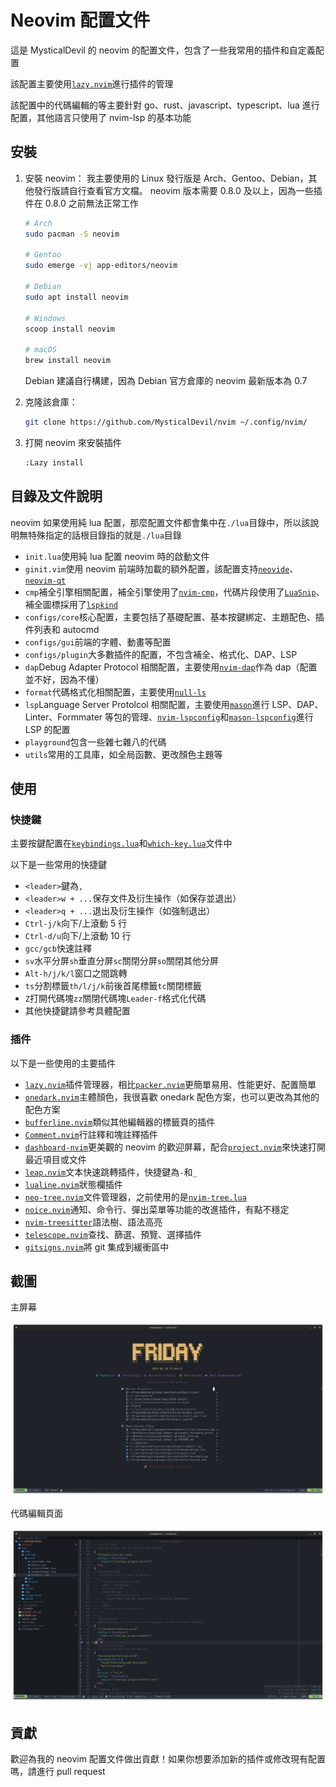 # Neovim 配置文件

這是 MysticalDevil 的 neovim 的配置文件，包含了一些我常用的插件和自定義配置

該配置主要使用[`lazy.nvim`](https://github.com/folke/lazy.nvim)進行插件的管理

該配置中的代碼編輯的等主要針對 go、rust、javascript、typescript、lua 進行配置，其他語言只使用了 nvim-lsp 的基本功能

## 安裝

1.  安裝 neovim：
    我主要使用的 Linux 發行版是 Arch、Gentoo、Debian，其他發行版請自行查看官方文檔。 neovim 版本需要 0.8.0 及以上，因為一些插件在 0.8.0 之前無法正常工作

    ```bash
    # Arch
    sudo pacman -S neovim

    # Gentoo
    sudo emerge -vj app-editors/neovim

    # Debian
    sudo apt install neovim

    # Windows
    scoop install neovim

    # macOS
    brew install neovim
    ```

    Debian 建議自行構建，因為 Debian 官方倉庫的 neovim 最新版本為 0.7

2.  克隆該倉庫：

    ```bash
    git clone https://github.com/MysticalDevil/nvim ~/.config/nvim/
    ```

3.  打開 neovim 來安裝插件

    ```bash
    :Lazy install
    ```

## 目錄及文件說明

neovim 如果使用純 lua 配置，那麼配置文件都會集中在`./lua`目錄中，所以該說明無特殊指定的話根目錄指的就是`./lua`目錄

-   `init.lua`使用純 lua 配置 neovim 時的啟動文件
-   `ginit.vim`使用 neovim 前端時加載的額外配置，該配置支持[`neovide`](https://github.com/neovide/neovide)、[`neovim-qt`](https://github.com/equalsraf/neovim-qt)
-   `cmp`補全引擎相關配置，補全引擎使用了[`nvim-cmp`](https://github.com/hrsh7th/nvim-cmp)，代碼片段使用了[`LuaSnip`](https://github.com/L3MON4D3/LuaSnip)、補全圖標採用了[`lspkind`](https://github.com/onsails/lspkind.nvim)
-   `configs/core`核心配置，主要包括了基礎配置、基本按鍵綁定、主題配色、插件列表和 autocmd
-   `configs/gui`前端的字體、動畫等配置
-   `configs/plugin`大多數插件的配置，不包含補全、格式化、DAP、LSP
-   `dap`Debug Adapter Protocol 相關配置，主要使用[`nvim-dap`](https://github.com/mfussenegger/nvim-dap)作為 dap（配置並不好，因為不懂）
-   `format`代碼格式化相關配置，主要使用[`null-ls`](https://github.com/jose-elias-alvarez/null-ls.nvim)
-   `lsp`Language Server Protolcol 相關配置，主要使用[`mason`](https://github.com/williamboman/mason.nvim)進行 LSP、DAP、Linter、Formmater 等包的管理、[`nvim-lspconfig`](https://github.com/neovim/nvim-lspconfig)和[`mason-lspconfig`](https://github.com/williamboman/mason-lspconfig.nvim)進行 LSP 的配置
-   `playground`包含一些雜七雜八的代碼
-   `utils`常用的工具庫，如全局函數、更改顏色主題等

## 使用

### 快捷鍵

主要按鍵配置在[`keybindings.lua`](./lua/configs/core/keybindings.lua)和[`which-key.lua`](./lua/configs/plugin/whick-key.lua)文件中

以下是一些常用的快捷鍵

-   `<leader>`鍵為`,`
-   `<leader>w + ...`保存文件及衍生操作（如保存並退出）
-   `<leader>q + ...`退出及衍生操作（如強制退出）
-   `Ctrl-j/k`向下/上滾動 5 行
-   `Ctrl-d/u`向下/上滾動 10 行
-   `gcc/gcb`快速註釋
-   `sv`水平分屏`sh`垂直分屏`sc`關閉分屏`so`關閉其他分屏
-   `Alt-h/j/k/l`窗口之間跳轉
-   `ts`分割標籤`th/l/j/k`前後首尾標籤`tc`關閉標籤
-   `Z`打開代碼塊`zz`關閉代碼塊`Leader-f`格式化代碼
-   其他快捷鍵請參考具體配置

### 插件

以下是一些使用的主要插件

-   [`lazy.nvim`](https://github.com/folke/lazy.nvim)插件管理器，相比[`packer.nvim`](https://github.com/wbthomason/packer.nvim)更簡單易用、性能更好、配置簡單
-   [`onedark.nvim`](https://github.com/navarasu/onedark.nvim)主體顏色，我很喜歡 onedark 配色方案，也可以更改為其他的配色方案
-   [`bufferline.nvim`](https://github.com/akinsho/bufferline.nvim)類似其他編輯器的標籤頁的插件
-   [`Comment.nvim`](`https://github.com/numToStr/Comment.nvim`)行註釋和塊註釋插件
-   [`dashboard-nvim`](https://github.com/glepnir/dashboard-nvim)更美觀的 neovim 的歡迎屏幕，配合[`project.nvim`](https://github.com/ahmedkhalf/project.nvim)來快速打開最近項目或文件
-   [`leap.nvim`](https://github.com/ggandor/leap.nvim)文本快速跳轉插件，快捷鍵為`-`和`_`
-   [`lualine.nvim`](https://github.com/nvim-lualine/lualine.nvim)狀態欄插件
-   [`neo-tree.nvim`](https://github.com/nvim-neo-tree/neo-tree.nvim)文件管理器，之前使用的是[`nvim-tree.lua`](https://github.com/nvim-tree/nvim-tree.lua)
-   [`noice.nvim`](https://github.com/folke/noice.nvim)通知、命令行、彈出菜單等功能的改進插件，有點不穩定
-   [`nvim-treesitter`](https://github.com/nvim-treesitter/nvim-treesitter)語法樹、語法高亮
-   [`telescope.nvim`](https://github.com/nvim-telescope/telescope.nvim)查找、篩選、預覽、選擇插件
-   [`gitsigns.nvim`](https://github.com/lewis6991/gitsigns.nvim)將 git 集成到緩衝區中

## 截圖

主屏幕

![image-20230310210526742](./assets/image-20230310210526742.png)

代碼編輯頁面

![image-20230310210623206](./assets/image-20230310210623206.png)

## 貢獻

歡迎為我的 neovim 配置文件做出貢獻！如果你想要添加新的插件或修改現有配置嗎，請進行 pull request

